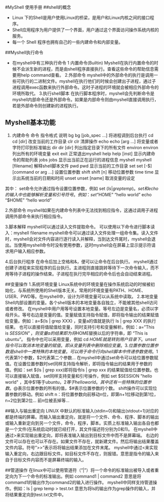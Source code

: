 #MyShell 使用手册
##shell的概念
- Linux 下的Shell是用户使用Linux的桥梁，是用户和Linux内核之间的接口程序。
- Shell应用程序为用户提供了一个界面，用户通过这个界面访问操作系统内核的服务。
- 每一个 Shell 程序也拥有自己的一些内建命令和内部变量。 

##Myshell执行命令
- 在myshell中有三种执行命令
1 内置命令(Builtin)
   Myshell在执行内置命令的时候不会派生新的进程，而是由shell程序直接执行。查看这些命令的帮助信息需要用help command查看。
2.外部命令
   myshell中的外部命令的执行是调用一些可执行的二进制文件。myshell在执行他们的时候会创建出子进程，通过子进程调用exec函数来执行外部命令。这时子进程的环境就会被相应外部命令的环境所取代。
3.执行shell脚本
	在执行脚本程序时，myshell会先判断命令是myshell内部命令还是外部命令。如果是内部命令则由myshell直接调用执行，若是外部命令则创建新的进程执行。

## Myshell基本功能
1. 内建命令
命令      指令格式                        说明
bg      bg [job_spec ...]           将进程调到后台执行
cd      cd [dir]                    改变当前的工作目录
clr     clr                         清屏操作
echo    echo [arg ...]              将变量或者字符打印到标准输出
dir dir [dir]                       列出指定目录下的所有文件
environ environ                     列出所有的环境变量
exit    exit                        正常退出myshell
help    help [inst]                 显示内建命令的帮助列表
jobs    jobs                        显示出当前正在运行的进程信息
myshell myshell [filename]          解释shell脚本文件
pwd     pwd                         显示当前的工作目录
set set [-$] [command or arg ...]   设置位置参数
shift   shift [n]                   移动位置参数
time    time                        显示出系统当前的日期和时间
unset   unset [name]                取消变量的设定

其中：
set命令允许通过指令设置位置参数，例如 set $(ls | grep temp)。
set和echo的输入中也能够解析变量和引号符号。
例如：
set “$HOME” “hello world”
echo “$HOME” “hello world”

2.外部命令
	myshell如果在内建命令列表中无法找到相应指令，这通过调用子进程调用外部命令来执行相应指令。

3.脚本解释
	myshell可以通过读入文件提取命令。
可以使用以下命令进行脚本读入：myshell filename
myshell命令可以通过读入文件处理一组命令集。读入文件时，myshell会对文件内容进行逐行读入并解释，当到达文件尾时，myshell会退出。当使用myshell命令时没有使用参数，这时myshell会在屏幕上显示提示符请求用户输入相应参数。

4.后台执行程序
	在命令后加上空格和&，便可以让命令在后台执行。
	myshell通过创建子进程来实现程序的后台执行。主进程则直接跳转等待下一次命令输入，而不用等待子进程的操作结束。子进程在执行完毕相应的命令后也会自动结束进程。

##变量操作
1.系统环境变量
	Linux系统中的环境变量在操作系统启动的时候被初始化，与系统所使用的Shell版本无关。常用的环境变量有PATH、HOME、USER、PWD等。在myshell中，设计为环境变量可以从系统中读取。
2.本地变量
	Shell内部设置的变量。各个shell版本的本地变量各自独立，不能被其他shell访问或者修改。
	在myshell中用户用等号设置本地变量。等号左边是变量名，必须以字母开头。等号右边是变量的值。变量赋值支持指令赋值，即将指令输出的结果赋值给变量。例如：a=$(ls | grep XXX) ，变量a的值就是执行 ls | grep XXX 的执行结果。
	也可以直接将值赋值给变量，同时支持引号和变量解析。例如：a=”This is $SESSION”，则变量a的结果即为将$HOME替换以后的字符串，即 “This is ubuntu”。
指令中也可以采用变量，例如 cd $HOME 就是转到用户目录下。
	unset指令可以取消本地变量的赋值，即从变量列表中删除相应变量。
3.位置参数
	位置参数是shell中一类特殊的本地变量，可以用于命令行向shell脚本中传递参数使用。$1代表第1个参数，$2代表第二个参数… 
	在myshell中通过set命令可以给位置参数赋值。在设置位置参数时set同样支持指令解析，即将指令输出的结果用于参数的值。例如：set $(ls | grep xxx)即将指令ls | grep xxx 的结果赋值给位置参数。也可以直接输入赋值，set同样支持变量和引号操作，例如 set $SESSION "hello world" ，其中$1等于ubuntu，$2等于hello world。
	其中还有一些特殊的位置参数。$@表示位置参数的所有的值，$#表示位置参数的个数。
	shift操作可以实现位置参数的移动。例如 shift n：将位置参数向前移动n位，即第n+1位移动到第1位，n+2位到第2位… 前n位被丢掉等…

##输入与输出重定向
	LINUX 中默认的标准输入(stdin=0)和输出(stdout=1)对应的都是终端的屏幕。而输入输出重定向，就是将一个文件、命令、程序、脚本的输出或输入重新定向到另一个文件，命令，程序，脚本。实质上标准输入输出各自也都是一个文件(在系统启动时就已经打开，其文件描述符分别为0和1)。
	在myshell中通过>来实现输出重定向，即将表准输入输出到目标文件中而不是屏幕端。
	右边的文件可以存在也可以不存在。如果文件不存在，就新建文件。然后将输出结果覆盖文件内容。符号”>>”表示将将输出结果添加在文件末尾。
	myshell中通过<来实现输入重定向，右边跟目标文件。如目标文件不存在，则报错。意思是指令的输入来自于目标文件内容而不是屏幕终端的输入。

##管道操作
	在linux中可以使用管道符（”|”）将一个命令的标准输出被导入或者重定向为下一个命令的标准输出。例如 command1 | command2 意思是将commamd1的输出作为command2的输入进行操作。
	myshell中同样支持管道操作。例如：ls | grep temp > test.txt 意思为将ls的输出作为grep操作的输入，并将结果重定向到test.txt文件中。
